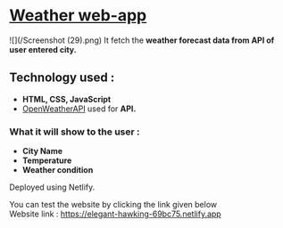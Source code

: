# [Weather web-app](https://elegant-hawking-69bc75.netlify.app)

![](/Screenshot (29).png)
It fetch the **weather forecast data from API of user entered city.**

##  Technology used : 
- **HTML, CSS, JavaScript**
- [OpenWeatherAPI](https://openweathermap.org/current) used for **API.**

### What it will show to the user :
- **City Name**
- **Temperature**
- **Weather condition**

Deployed using Netlify.

You can test the website by clicking the link given below \
Website link : https://elegant-hawking-69bc75.netlify.app
